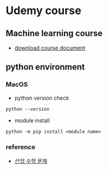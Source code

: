 # Udemy course 

## Machine learning course 

- [download course document](https://www.tfcertification.com/pages/deep-learning-and-machine-learning-practical-workout)  

## python environment 

### MacOS 

- python version check

```
python --version
```

- module install 
```
python -m pip install <module name>
```

### reference 

- [산업 수학 문제](https://icim.nims.re.kr/index)  
